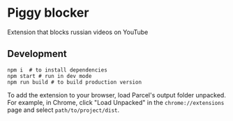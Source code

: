 Piggy blocker
===================

Extension that blocks russian videos on YouTube

Development
-----

```shell
npm i  # to install dependencies
npm start # run in dev mode
npm run build # to build production version
```

To add the extension to your browser, load Parcel's output folder unpacked. For example, in Chrome, click "Load
Unpacked" in the `chrome://extensions` page and select `path/to/project/dist`.